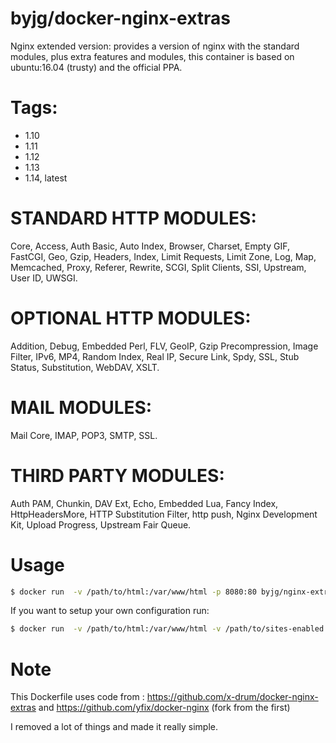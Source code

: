 # byjg/docker-nginx-extras

Nginx extended version: provides a version of nginx with the standard modules, plus extra features and modules,
this container is based on ubuntu:16.04 (trusty) and the official PPA.

# Tags:
* 1.10
* 1.11
* 1.12
* 1.13
* 1.14, latest

# STANDARD HTTP MODULES: 
Core, Access, Auth Basic, Auto Index, Browser,
Charset, Empty GIF, FastCGI, Geo, Gzip, Headers, Index, Limit Requests,
Limit Zone, Log, Map, Memcached, Proxy, Referer, Rewrite, SCGI,
Split Clients, SSI, Upstream, User ID, UWSGI.

# OPTIONAL HTTP MODULES:
Addition, Debug, Embedded Perl, FLV, GeoIP,
Gzip Precompression, Image Filter, IPv6, MP4, Random Index, Real IP,
Secure Link, Spdy, SSL, Stub Status, Substitution, WebDAV, XSLT.

# MAIL MODULES:
Mail Core, IMAP, POP3, SMTP, SSL.

# THIRD PARTY MODULES:
Auth PAM, Chunkin, DAV Ext, Echo, Embedded Lua,
Fancy Index, HttpHeadersMore, HTTP Substitution Filter, http push,
Nginx Development Kit, Upload Progress, Upstream Fair Queue.

# Usage

```bash
$ docker run  -v /path/to/html:/var/www/html -p 8080:80 byjg/nginx-extras
```

If you want to setup your own configuration run:

```bash
$ docker run  -v /path/to/html:/var/www/html -v /path/to/sites-enabled:/etc/nginx/sites-enabled -p 8080:80 byjg/nginx-extras
```

# Note

This Dockerfile uses code from :
https://github.com/x-drum/docker-nginx-extras and
https://github.com/yfix/docker-nginx (fork from the first)

I removed a lot of things and made it really simple.


